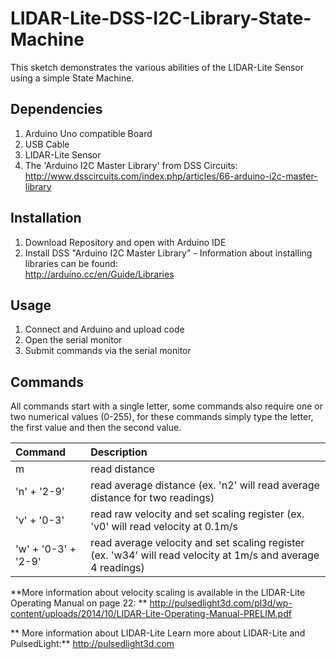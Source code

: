 LIDAR-Lite-DSS-I2C-Library-State-Machine
========================================

This sketch demonstrates the various abilities of the 
LIDAR-Lite Sensor using a simple State Machine. 


## Dependencies
1. Arduino Uno compatible Board
2. USB Cable
3. LIDAR-Lite Sensor
4. The 'Arduino I2C Master Library' from DSS Circuits: http://www.dsscircuits.com/index.php/articles/66-arduino-i2c-master-library

## Installation
1. Download Repository and open with Arduino IDE
2. Install DSS "Arduino I2C Master Library" - Information about installing libraries can be found:  
http://arduino.cc/en/Guide/Libraries

## Usage

1. Connect and Arduino and upload code
2. Open the serial monitor
3. Submit commands via the serial monitor

## Commands
All commands start with a single letter, some commands also require one or two numerical values (0-255), for these commands simply type the letter, the first value and then the second value. 

Command|Description
:---|:---
m | read distance
'n' + '2-9' | read average distance (ex. 'n2' will read average distance for two readings)
'v' + '0-3' | read raw velocity and set scaling register (ex. 'v0' will read velocity at 0.1m/s
'w' + '0-3' + '2-9'  | read average velocity and set scaling register (ex. 'w34' will read velocity at 1m/s and average 4 readings)

**More information about velocity scaling is available in the LIDAR-Lite Operating
Manual on page 22: **
http://pulsedlight3d.com/pl3d/wp-content/uploads/2014/10/LIDAR-Lite-Operating-Manual-PRELIM.pdf

** More information about LIDAR-Lite
Learn more about LIDAR-Lite and PulsedLight:**
http://pulsedlight3d.com
